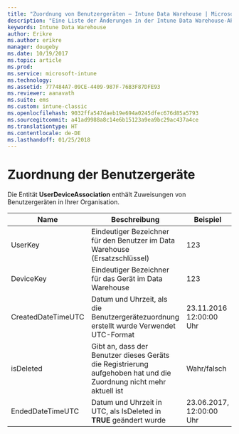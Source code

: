 ```yaml
---
title: "Zuordnung von Benutzergeräten – Intune Data Warehouse | Microsoft-Dokumentation"
description: "Eine Liste der Änderungen in der Intune Data Warehouse-API."
keywords: Intune Data Warehouse
author: Erikre
ms.author: erikre
manager: dougeby
ms.date: 10/19/2017
ms.topic: article
ms.prod: 
ms.service: microsoft-intune
ms.technology: 
ms.assetid: 777484A7-09CE-4409-987F-76B3F87DFE93
ms.reviewer: aanavath
ms.suite: ems
ms.custom: intune-classic
ms.openlocfilehash: 9032ffa547daeb19e694a0245dfec676d85a5793
ms.sourcegitcommit: a41ad9988a8c14e6b15123a9ea9bc29ac437a4ce
ms.translationtype: HT
ms.contentlocale: de-DE
ms.lasthandoff: 01/25/2018
---
```

# <a name="user-device-association"></a>Zuordnung der Benutzergeräte

Die Entität **UserDeviceAssociation** enthält Zuweisungen von Benutzergeräten in Ihrer Organisation.

| Name               | Beschreibung                                                                                      | Beispiel                |
|--------------------|--------------------------------------------------------------------------------------------------|------------------------|
| UserKey            | Eindeutiger Bezeichner für den Benutzer im Data Warehouse (Ersatzschlüssel)                              | 123                    |
| DeviceKey          | Eindeutiger Bezeichner für das Gerät im Data Warehouse                                            | 123                    |
| CreatedDateTimeUTC | Datum und Uhrzeit, als die Benutzergerätezuordnung erstellt wurde Verwendet UTC-Format                                | 23.11.2016 12:00:00 Uhr |
| isDeleted          | Gibt an, dass der Benutzer dieses Geräts die Registrierung aufgehoben hat und die Zuordnung nicht mehr aktuell ist | Wahr/falsch             |
| EndedDateTimeUTC   | Datum und Uhrzeit in UTC, als IsDeleted in **TRUE** geändert wurde                                              | 23.06.2017, 12:00:00 Uhr |
